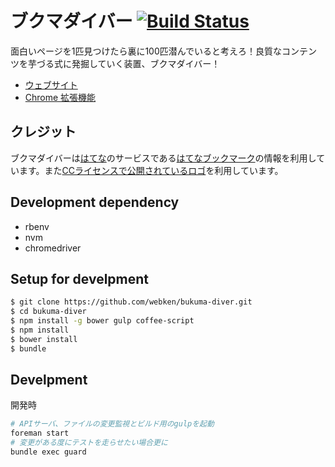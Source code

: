 # ブクマダイバー [![Build Status](https://travis-ci.org/webken/bukuma-diver.svg?branch=master)](https://travis-ci.org/webken/bukuma-diver)
面白いページを1匹見つけたら裏に100匹潜んでいると考えろ！良質なコンテンツを芋づる式に発掘していく装置、ブクマダイバー！

- [ウェブサイト](http://bukuma-diver.com)
- [Chrome 拡張機能](https://chrome.google.com/webstore/detail/%E3%83%96%E3%82%AF%E3%83%9E%E3%83%80%E3%82%A4%E3%83%90%E3%83%BC-google-chrome-%E6%8B%A1%E5%BC%B5/akkdidfaignjdpencliimleoglchphld?hl=ja)

## クレジット
ブクマダイバーは[はてな](http://www.hatena.ne.jp/)のサービスである[はてなブックマーク](http://b.hatena.ne.jp/)の情報を利用しています。また[CCライセンスで公開されているロゴ](http://hatenacorp.jp/press/resource)を利用しています。

## Development dependency
- rbenv
- nvm
- chromedriver

## Setup for develpment
```sh
$ git clone https://github.com/webken/bukuma-diver.git
$ cd bukuma-diver
$ npm install -g bower gulp coffee-script
$ npm install
$ bower install
$ bundle
```

## Develpment

開発時

```sh
# APIサーバ、ファイルの変更監視とビルド用のgulpを起動
foreman start
# 変更がある度にテストを走らせたい場合更に
bundle exec guard
```
